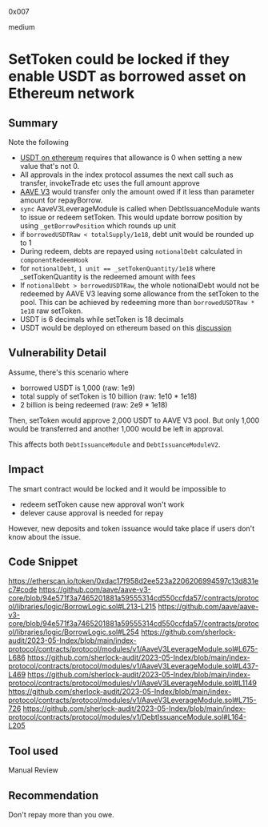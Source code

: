 0x007

medium

# SetToken could be locked if they enable USDT as borrowed asset on Ethereum network

## Summary
Note the following
* [USDT on ethereum](https://etherscan.io/token/0xdac17f958d2ee523a2206206994597c13d831ec7#code) requires that allowance is 0 when setting a new value that's not 0.
* All approvals in the index protocol assumes the next call such as transfer, invokeTrade etc uses the full amount approve
* [AAVE V3](https://github.com/aave/aave-v3-core/blob/94e571f3a7465201881a59555314cd550ccfda57/contracts/protocol/libraries/logic/BorrowLogic.sol#L180-L265) would transfer only the amount owed if it less than parameter amount for repayBorrow.
* `sync` AaveV3LeverageModule is called when DebtIssuanceModule wants to issue or redeem setToken. This would update borrow position by using `_getBorrowPosition` which rounds up unit
* if `borrowedUSDTRaw < totalSupply/1e18`, debt unit would be rounded up to 1
* During redeem, debts are repayed using `notionalDebt` calculated in `componentRedeemHook`
* for `notionalDebt`, `1 unit == _setTokenQuantity/1e18` where _setTokenQuantity is the redeemed amount with fees
* If `notionalDebt > borrowedUSDTRaw`, the whole notionalDebt would not be redeemed by AAVE V3 leaving some allowance from the setToken to the pool. This can be achieved by redeeming more than `borrowedUSDTRaw * 1e18` raw setToken.
* USDT is 6 decimals while setToken is 18 decimals
* USDT would be deployed on ethereum based on this [discussion](https://governance.aave.com/t/arfc-add-usdt-to-ethereum-v3-market/11536)


## Vulnerability Detail
Assume, there's this scenario where
* borrowed USDT is 1,000 (raw: 1e9)
* total supply of setToken is 10 billion (raw: 1e10 * 1e18)
* 2 billion is being redeemed (raw: 2e9 * 1e18)

Then, setToken would approve 2,000 USDT to AAVE V3 pool. But only 1,000 would be transferred and another 1,000 would be left in approval.

This affects both `DebtIssuanceModule` and `DebtIssuanceModuleV2`.


## Impact
The smart contract would be locked and it would be impossible to
* redeem setToken cause new approval won't work
* delever cause approval is needed for repay

However, new deposits and token issuance would take place if users don't know about the issue.

## Code Snippet
https://etherscan.io/token/0xdac17f958d2ee523a2206206994597c13d831ec7#code
https://github.com/aave/aave-v3-core/blob/94e571f3a7465201881a59555314cd550ccfda57/contracts/protocol/libraries/logic/BorrowLogic.sol#L213-L215
https://github.com/aave/aave-v3-core/blob/94e571f3a7465201881a59555314cd550ccfda57/contracts/protocol/libraries/logic/BorrowLogic.sol#L254
https://github.com/sherlock-audit/2023-05-Index/blob/main/index-protocol/contracts/protocol/modules/v1/AaveV3LeverageModule.sol#L675-L686
https://github.com/sherlock-audit/2023-05-Index/blob/main/index-protocol/contracts/protocol/modules/v1/AaveV3LeverageModule.sol#L437-L469
https://github.com/sherlock-audit/2023-05-Index/blob/main/index-protocol/contracts/protocol/modules/v1/AaveV3LeverageModule.sol#L1149
https://github.com/sherlock-audit/2023-05-Index/blob/main/index-protocol/contracts/protocol/modules/v1/AaveV3LeverageModule.sol#L715-726
https://github.com/sherlock-audit/2023-05-Index/blob/main/index-protocol/contracts/protocol/modules/v1/DebtIssuanceModule.sol#L164-L205

## Tool used

Manual Review

## Recommendation
Don't repay more than you owe.
